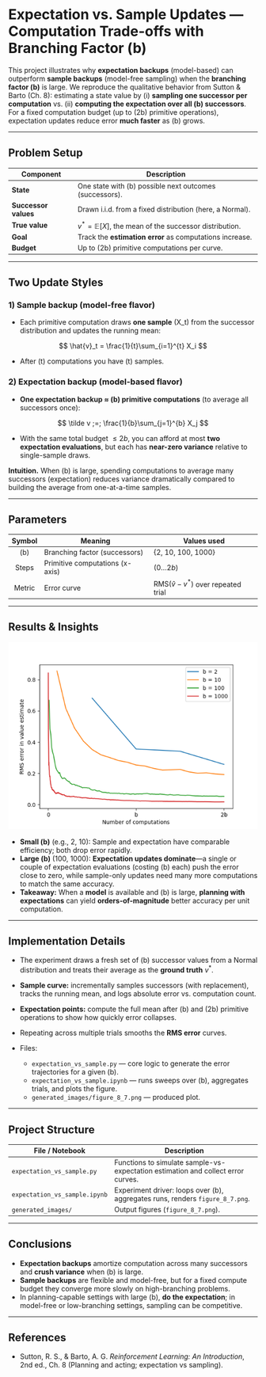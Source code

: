 # **Expectation vs. Sample Updates — Computation Trade-offs with Branching Factor (b)**

This project illustrates why **expectation backups** (model-based) can outperform **sample backups** (model-free sampling) when the **branching factor (b)** is large. We reproduce the qualitative behavior from Sutton & Barto (Ch. 8): estimating a state value by (i) **sampling one successor per computation** vs. (ii) **computing the expectation over all (b) successors**. For a fixed computation budget (up to (2b) primitive operations), expectation updates reduce error **much faster** as (b) grows.

---

## **Problem Setup**

| Component            | Description                                                    |
| -------------------- |----------------------------------------------------------------|
| **State**            | One state with (b) possible next outcomes (successors).        |
| **Successor values** | Drawn i.i.d. from a fixed distribution (here, a Normal).       |
| **True value**       | $v^* = \mathbb{E}[X]$, the mean of the successor distribution. |
| **Goal**             | Track the **estimation error** as computations increase.       |
| **Budget**           | Up to (2b) primitive computations per curve.                   |

---

## **Two Update Styles**

### **1) Sample backup (model-free flavor)**

* Each primitive computation draws **one sample** (X_t) from the successor distribution and updates the running mean:

$$
\hat{v}_t = \frac{1}{t}\sum_{i=1}^{t} X_i
$$


* After (t) computations you have (t) samples.

### **2) Expectation backup (model-based flavor)**

* **One expectation backup ≈ (b) primitive computations** (to average all successors once):

$$
\tilde v ;=; \frac{1}{b}\sum_{j=1}^{b} X_j
$$
 
* With the same total budget $\le 2b$, you can afford at most **two expectation evaluations**, but each has **near-zero variance** relative to single-sample draws.

**Intuition.** When (b) is large, spending computations to average many successors (expectation) reduces variance dramatically compared to building the average from one-at-a-time samples.

---

## **Parameters**
| Symbol | Meaning                         | Values used      |
|:-----:|---------------------------------|------------------|
| \(b\) | Branching factor (successors)   |  {2, 10, 100, 1000} |
| Steps | Primitive computations (x-axis) |$(0 \ldots 2b)$|
| Metric| Error curve                     | $\text{RMS}( \hat v - v^* )$ over repeated trial |

---

## **Results & Insights**

<img src="generated_images/figure_8_7.png" alt="RMS error vs number of computations for different branching factors" width="600">

* **Small (b)** (e.g., 2, 10): Sample and expectation have comparable efficiency; both drop error rapidly.
* **Large (b)** (100, 1000): **Expectation updates dominate**—a single or couple of expectation evaluations (costing (b) each) push the error close to zero, while sample-only updates need many more computations to match the same accuracy.
* **Takeaway:** When a **model** is available and (b) is large, **planning with expectations** can yield **orders-of-magnitude** better accuracy per unit computation.

---

## **Implementation Details**

* The experiment draws a fresh set of (b) successor values from a Normal distribution and treats their average as the **ground truth** $v^*$.
* **Sample curve:** incrementally samples successors (with replacement), tracks the running mean, and logs absolute error vs. computation count.
* **Expectation points:** compute the full mean after (b) and (2b) primitive operations to show how quickly error collapses.
* Repeating across multiple trials smooths the **RMS error** curves.
* Files:

  * `expectation_vs_sample.py` — core logic to generate the error trajectories for a given (b).
  * `expectation_vs_sample.ipynb` — runs sweeps over (b), aggregates trials, and plots the figure.
  * `generated_images/figure_8_7.png` — produced plot.

---

## **Project Structure**

| File / Notebook               | Description                                                                      |
| ----------------------------- | -------------------------------------------------------------------------------- |
| `expectation_vs_sample.py`    | Functions to simulate sample-vs-expectation estimation and collect error curves. |
| `expectation_vs_sample.ipynb` | Experiment driver: loops over (b), aggregates runs, renders `figure_8_7.png`.    |
| `generated_images/`           | Output figures (`figure_8_7.png`).                                               |

---

## **Conclusions**

* **Expectation backups** amortize computation across many successors and **crush variance** when (b) is large.
* **Sample backups** are flexible and model-free, but for a fixed compute budget they converge more slowly on high-branching problems.
* In planning-capable settings with large (b), **do the expectation**; in model-free or low-branching settings, sampling can be competitive.

---

## **References**

* Sutton, R. S., & Barto, A. G. *Reinforcement Learning: An Introduction*, 2nd ed., Ch. 8 (Planning and acting; expectation vs sampling).
